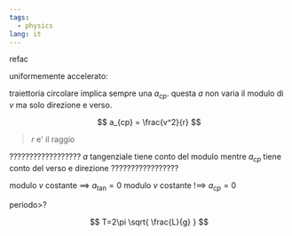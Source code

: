 ```yaml
---
tags:
  - physics
lang: it
---
```


refac

uniformemente accelerato:

traiettoria circolare implica sempre una $a_{cp}$. questa $a$ non varia il modulo di $v$ ma solo direzione e verso.

$$
a_{cp} = \frac{v^2}{r}
$$

> $r$ e' il raggio

??????????????????
$a$ tangenziale tiene conto del modulo
mentre $a_{cp}$ tiene conto del verso e direzione
?????????????????

modulo $v$ costante $\implies$ $a_{\tan} = 0$
modulo $v$ costante $!{\implies}$ $a_{cp} = 0$

periodo>?

$$
T=2\pi \sqrt{ \frac{L}{g} }
$$
